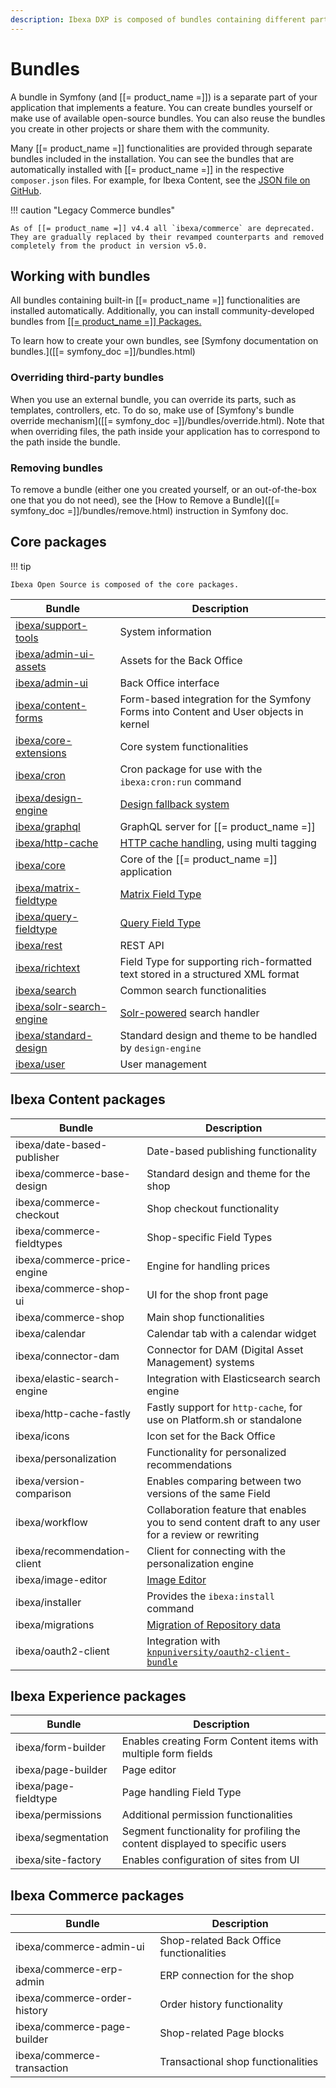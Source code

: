```yaml
---
description: Ibexa DXP is composed of bundles containing different parts of the application.
---
```


# Bundles

A bundle in Symfony (and [[= product_name =]]) is a separate part of your application that implements a feature.
You can create bundles yourself or make use of available open-source bundles.
You can also reuse the bundles you create in other projects or share them with the community.

Many [[= product_name =]] functionalities are provided through separate bundles included in the installation.
You can see the bundles that are automatically installed with [[= product_name =]]
in the respective `composer.json` files.
For example, for Ibexa Content, see the [JSON file on GitHub](https://github.com/ibexa/content/blob/master/composer.json).

!!! caution "Legacy Commerce bundles"

    As of [[= product_name =]] v4.4 all `ibexa/commerce` are deprecated. 
    They are gradually replaced by their revamped counterparts and removed 
    completely from the product in version v5.0.

## Working with bundles

All bundles containing built-in [[= product_name =]] functionalities are installed automatically.
Additionally, you can install community-developed bundles from [[[= product_name =]] Packages.](https://developers.ibexa.co/packages)

To learn how to create your own bundles, see [Symfony documentation on bundles.]([[= symfony_doc =]]/bundles.html)

### Overriding third-party bundles

When you use an external bundle, you can override its parts, such as templates, controllers, etc.
To do so, make use of [Symfony's bundle override mechanism]([[= symfony_doc =]]/bundles/override.html).
Note that when overriding files, the path inside your application has to correspond to the path inside the bundle.

### Removing bundles

To remove a bundle (either one you created yourself, or an out-of-the-box one that you do not need),
see the [How to Remove a Bundle]([[= symfony_doc =]]/bundles/remove.html) instruction in Symfony doc.

## Core packages

!!! tip

    Ibexa Open Source is composed of the core packages.

|Bundle|Description|
|---------|-----------|
|[ibexa/support-tools](https://github.com/ibexa/support-tools)|System information|
|[ibexa/admin-ui-assets](https://github.com/ibexa/admin-ui-assets)|Assets for the Back Office|
|[ibexa/admin-ui](https://github.com/ibexa/admin-ui)|Back Office interface|
|[ibexa/content-forms](https://github.com/ibexa/content-forms)|Form-based integration for the Symfony Forms into Content and User objects in kernel|
|[ibexa/core-extensions](https://github.com/ibexa/core-extensions)|Core system functionalities|
|[ibexa/cron](https://github.com/ibexa/cron)|Cron package for use with the `ibexa:cron:run` command|
|[ibexa/design-engine](https://github.com/ibexa/design-engine)|[Design fallback system](design_engine.md)|
|[ibexa/graphql](https://github.com/ibexa/graphql)|GraphQL server for [[= product_name =]]|
|[ibexa/http-cache](https://github.com/ibexa/http-cache)|[HTTP cache handling](http_cache.md), using multi tagging|
|[ibexa/core](https://github.com/ibexa/core)|Core of the [[= product_name =]] application|
|[ibexa/matrix-fieldtype](https://github.com/ibexa/matrix-fieldtype)|[Matrix Field Type](matrixfield.md)|
|[ibexa/query-fieldtype](https://github.com/ibexa/query-fieldtype)|[Query Field Type](contentqueryfield.md)|
|[ibexa/rest](https://github.com/ibexa/rest)|REST API|
|[ibexa/richtext](https://github.com/ibexa/richtext)|Field Type for supporting rich-formatted text stored in a structured XML format|
|[ibexa/search](https://github.com/ibexa/search)|Common search functionalities|
|[ibexa/solr-search-engine](https://github.com/ibexa/solr-search-engine)|[Solr-powered](http://lucene.apache.org/solr/) search handler|
|[ibexa/standard-design](https://github.com/ibexa/standard-design)|Standard design and theme to be handled by `design-engine`|
|[ibexa/user](https://github.com/ibexa/user)|User management|

## Ibexa Content packages

|Bundle|Description|
|---------|-----------|
|ibexa/date-based-publisher|Date-based publishing functionality|
|ibexa/commerce-base-design|Standard design and theme for the shop|
|ibexa/commerce-checkout|Shop checkout functionality|
|ibexa/commerce-fieldtypes|Shop-specific Field Types|
|ibexa/commerce-price-engine|Engine for handling prices|
|ibexa/commerce-shop-ui|UI for the shop front page|
|ibexa/commerce-shop|Main shop functionalities|
|ibexa/calendar|Calendar tab with a calendar widget|
|ibexa/connector-dam|Connector for DAM (Digital Asset Management) systems|
|ibexa/elastic-search-engine|Integration with Elasticsearch search engine|
|ibexa/http-cache-fastly|Fastly support for `http-cache`, for use on Platform.sh or standalone|
|ibexa/icons|Icon set for the Back Office|
|ibexa/personalization|Functionality for personalized recommendations|
|ibexa/version-comparison|Enables comparing between two versions of the same Field|
|ibexa/workflow|Collaboration feature that enables you to send content draft to any user for a review or rewriting|
|ibexa/recommendation-client|Client for connecting with the personalization engine|
|ibexa/image-editor|[Image Editor](configure_image_editor.md)|
|ibexa/installer|Provides the `ibexa:install` command|
|ibexa/migrations|[Migration of Repository data](data_migration.md)|
|ibexa/oauth2-client|Integration with [`knpuniversity/oauth2-client-bundle`](https://github.com/knpuniversity/oauth2-client-bundle)|

## Ibexa Experience packages

|Bundle|Description|
|---------|-----------|
|ibexa/form-builder|Enables creating Form Content items with multiple form fields|
|ibexa/page-builder|Page editor|
|ibexa/page-fieldtype|Page handling Field Type|
|ibexa/permissions|Additional permission functionalities|
|ibexa/segmentation|Segment functionality for profiling the content displayed to specific users|
|ibexa/site-factory|Enables configuration of sites from UI|


## Ibexa Commerce packages

|Bundle|Description|
|---------|-----------|
|ibexa/commerce-admin-ui|Shop-related Back Office functionalities|
|ibexa/commerce-erp-admin|ERP connection for the shop|
|ibexa/commerce-order-history|Order history functionality|
|ibexa/commerce-page-builder|Shop-related Page blocks|
|ibexa/commerce-transaction|Transactional shop functionalities|
